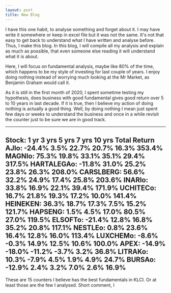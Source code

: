 ```yaml
---
layout: post
title: New Blog
---
```


I have this one habit, to analyse something and forget about it. I may have write it somewhere or keep in excel file but it was not the same. It's not that easy to get back to understand what I have written and analyse before. Thus, I make this blog. In this blog, I will compile all my analysis and explain as much as possible, that even someone else reading it will understand what it is about. 

Here, I will focus on fundamental analysis, maybe like 80% of the time, which happens to be my style of investing for last couple of years. I enjoy doing nothing instead of worrying much looking at the Mr Market, as Benjamin Graham would call it.

As it is still in the first month of 2020, I spent sometime testing my hypothesis, does business with good fundamental gives good return over 5 to 10 years in last decade. If it is true, then I believe my action of doing nothing is actually a good thing. Well, by doing nothing I mean just spent few days or weeks to understand the business and once in a while revisit the counter just to be sure we are in good track.

---
Stock:	1 yr	3 yrs	5 yrs	7 yrs	10 yrs	Total Return
AJIo:	-24.4%	3.5%	22.7%	20.7%	16.3%	353.4%
MAGNIo:	75.3%	19.8%	33.1%	35.1%	29.4%	317.5%
HARTALEGAo:	-11.8%	31.0%	25.2%	23.8%	26.3%	208.0%
CARSLBERG:	56.6%	32.2%	24.9%	17.4%	25.8%	203.6%
INARIo:	33.8%	16.9%	22.1%	39.4%		171.9%
UCHITECo:	16.7%	21.8%	19.3%	17.2%	10.0%	141.4%
HEINEKEN:	36.3%	18.7%	17.3%	7.5%	15.2%	121.7%
HAPSENG:	1.5%	4.5%	17.0%	80.5%	27.0%	119.5%
ELSOFTo:	-21.4%	12.8%	16.8%	35.2%	20.8%	117.1%
NESTLEo:	0.8%	23.6%	16.4%	12.8%	16.0%	113.4%
LUXCHEMo:	-8.6%	-0.3%	14.9%	12.5%	10.6%	100.0%
APEX:	-14.9%	-18.0%	-11.2%	-3.7%	3.2%	36.8%
LITRAKo:	10.3%	-7.9%	4.5%	1.9%	4.9%	24.7%
BURSAo:	-12.9%	2.4%	3.2%	7.0%	2.6%	16.9%
---

These are 15 counters I believe has the best fundamentals in KLCI. Or at least those are the few I analysed. Short comment, I
